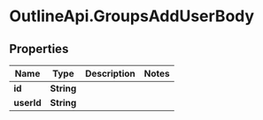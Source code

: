 # OutlineApi.GroupsAddUserBody

## Properties
Name | Type | Description | Notes
------------ | ------------- | ------------- | -------------
**id** | **String** |  | 
**userId** | **String** |  | 
